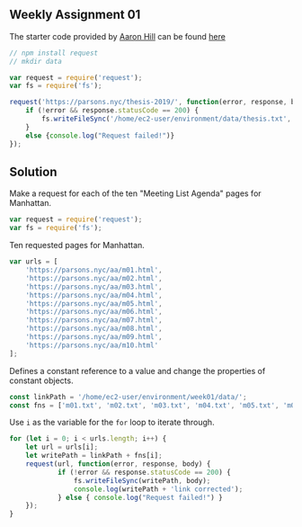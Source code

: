 ## Weekly Assignment 01

The starter code provided by [Aaron Hill](https://github.com/aaronxhill) can be found [here](https://github.com/visualizedata/data-structures/blob/master/weekly_assignment_01.md)

```javascript
// npm install request
// mkdir data

var request = require('request');
var fs = require('fs');

request('https://parsons.nyc/thesis-2019/', function(error, response, body){
    if (!error && response.statusCode == 200) {
        fs.writeFileSync('/home/ec2-user/environment/data/thesis.txt', body);
    }
    else {console.log("Request failed!")}
});
```

## Solution

Make a request for each of the ten "Meeting List Agenda" pages for Manhattan.

```javascript
var request = require('request');
var fs = require('fs');
```

Ten requested pages for Manhattan.

```javascript
var urls = [
    'https://parsons.nyc/aa/m01.html', 
    'https://parsons.nyc/aa/m02.html', 
    'https://parsons.nyc/aa/m03.html',
    'https://parsons.nyc/aa/m04.html',
    'https://parsons.nyc/aa/m05.html', 
    'https://parsons.nyc/aa/m06.html',
    'https://parsons.nyc/aa/m07.html',
    'https://parsons.nyc/aa/m08.html',
    'https://parsons.nyc/aa/m09.html',
    'https://parsons.nyc/aa/m10.html'
];
```

Defines a constant reference to a value and change the properties of constant objects.

```javascript
const linkPath = '/home/ec2-user/environment/week01/data/';
const fns = ['m01.txt', 'm02.txt', 'm03.txt', 'm04.txt', 'm05.txt', 'm06.txt', 'm07.txt', 'm08.txt', 'm09.txt', 'm10.txt'];
```

Use `i` as the variable for the `for` loop to iterate through.

```javascript
for (let i = 0; i < urls.length; i++) {
    let url = urls[i];
    let writePath = linkPath + fns[i];
    request(url, function(error, response, body) {
            if (!error && response.statusCode == 200) {
                fs.writeFileSync(writePath, body);
                console.log(writePath + 'link corrected'); 
            } else { console.log("Request failed!") }
    });
}
```
